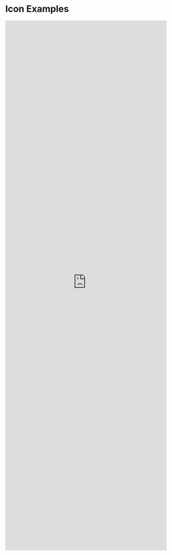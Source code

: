 # Icon Examples

<iframe 
    title='Icon Examples'
    src='https://fabricweb.z5.web.core.windows.net/pr-deploy-site/refs/heads/master/fabric-website-resources/dist/index.html#/examples/icon?docsExample=true'
    frameborder='no'
    height='1650'
    style='width: 100%;'
>